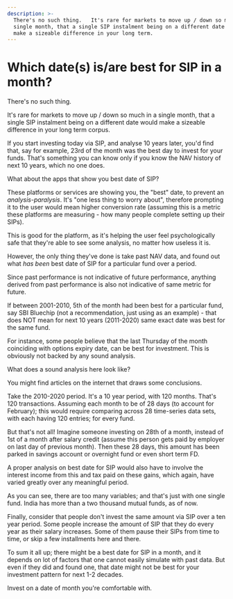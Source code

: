```yaml
---
description: >-
  There's no such thing.   It's rare for markets to move up / down so much in a
  single month, that a single SIP instalment being on a different date would
  make a sizeable difference in your long term.
---
```


# Which date\(s\) is/are best for SIP in a month?

There's no such thing.

It's rare for markets to move up / down so much in a single month, that a single SIP instalment being on a different date would make a sizeable difference in your long term corpus.

If you start investing today via SIP, and analyse 10 years later, you'd find that, say for example, 23rd of the month was the best day to invest for your funds. That's something you can know only if you know the NAV history of next 10 years, which no one does.

What about the apps that show you best date of SIP?

These platforms or services are showing you, the "best" date, to prevent an _analysis-paralysis_. It's "one less thing to worry about", therefore prompting it to the user would mean higher conversion rate \(assuming this is a metric these platforms are measuring - how many people complete setting up their SIPs\).

This is good for the platform, as it's helping the user feel psychologically safe that they're able to see some analysis, no matter how useless it is.

However, the only thing they've done is take past NAV data, and found out what _has been_ best date of SIP for a particular fund over a period.

Since past performance is not indicative of future performance, anything derived from past performance is also not indicative of same metric for future.

If between 2001-2010, 5th of the month had been best for a particular fund, say SBI Bluechip \(not a recommendation, just using as an example\) - that does NOT mean for next 10 years \(2011-2020\) same exact date was best for the same fund.

For instance, some people believe that the last Thursday of the month coinciding with options expiry date, can be best for investment. This is obviously not backed by any sound analysis.

What does a sound analysis here look like?

You might find articles on the internet that draws some conclusions.

Take the 2010-2020 period. It's a 10 year period, with 120 months. That's 120 transactions. Assuming each month to be of 28 days \(to account for February\); this would require comparing across 28 time-series data sets, with each having 120 entries; for every fund.

But that's not all! Imagine someone investing on 28th of a month, instead of 1st of a month after salary credit \(assume this person gets paid by employer on last day of previous month\). Then these 28 days, this amount has been parked in savings account or overnight fund or even short term FD.

A proper analysis on best date for SIP would also have to involve the interest income from this and tax paid on these gains, which again, have varied greatly over any meaningful period.

As you can see, there are too many variables; and that's just with one single fund. India has more than a two thousand mutual funds, as of now.

Finally, consider that people don't invest the same amount via SIP over a ten year period. Some people increase the amount of SIP that they do every year as their salary increases. Some of them pause their SIPs from time to time, or skip a few installments here and there.

To sum it all up; there might be a best date for SIP in a month, and it depends on lot of factors that one cannot easily simulate with past data. But even if they did and found one, that date might not be best for your investment pattern for next 1-2 decades.

Invest on a date of month you're comfortable with.

